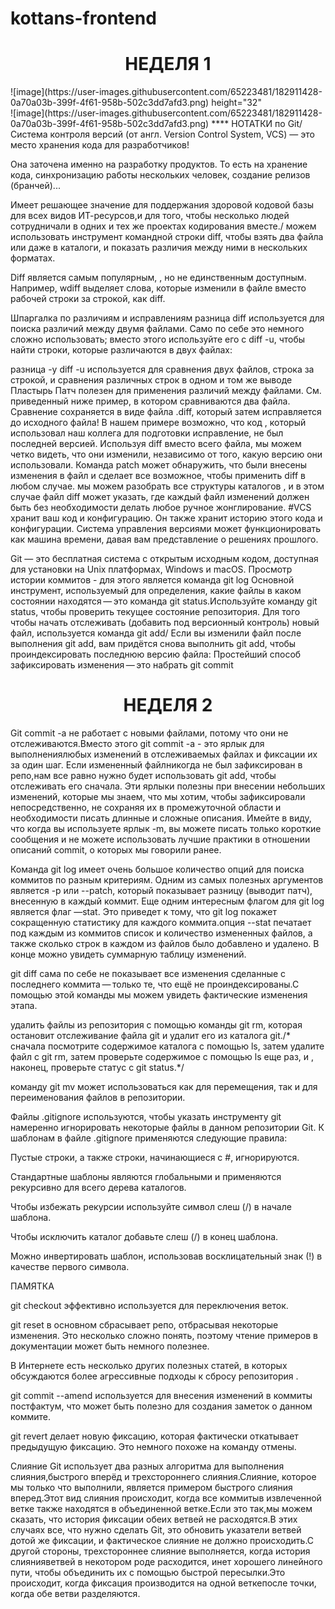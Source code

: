 # kottans-frontend 

<h1 align="center">НЕДЕЛЯ 1</h1> 
<div> ![image](https://user-images.githubusercontent.com/65223481/182911428-0a70a03b-399f-4f61-958b-502c3dd7afd3.png) height="32"</div>
![image](https://user-images.githubusercontent.com/65223481/182911428-0a70a03b-399f-4f61-958b-502c3dd7afd3.png)
****
НОТАТКИ по Git/
Система контроля версий (от англ. Version Control System, VCS) — это место хранения кода  для разработчиков!

Она заточена именно на разработку продуктов. То есть на хранение кода, синхронизацию работы нескольких человек, создание релизов (бранчей)...

Имеет решающее значение для поддержания здоровой кодовой базы для всех видов ИТ-ресурсов,и для того, чтобы несколько людей сотрудничали в одних и тех же проектах кодирования вместе./
можем использовать инструмент командной строки diff, чтобы взять два файла или даже в каталоги, и показать различия между ними в нескольких форматах. 

Diff является самым популярным, , но не единственным доступным. Например, wdiff выделяет слова, которые изменили в файле вместо рабочей строки за строкой, как diff.

Шпаргалка по различиям и исправлениям
разница
diff используется для поиска различий между двумя файлами. Само по себе это немного сложно использовать; вместо этого используйте его с diff -u, чтобы найти строки, которые различаются в двух файлах:

разница -у
diff -u используется для сравнения двух файлов, строка за строкой, и сравнения различных строк в одном и том же выводе
Пластырь
Патч полезен для применения различий между файлами. См. приведенный ниже пример, в котором сравниваются два файла. Сравнение сохраняется в виде файла .diff, который затем исправляется до исходного файла!
В нашем примере возможно, что код , который использовал наш коллега для подготовки исправление, не был последней версией. Используя diff вместо всего файла, мы можем четко видеть, что они изменили, независимо от того, какую версию они использовали. Команда patch может обнаружить, что были внесены изменения в файл и сделает все возможное, чтобы применить diff в любом случае.
мы можем разобрать все структуры каталогов , и в этом случае файл diff может указать, где каждый файл изменений должен быть без необходимости делать любое ручное жонглирование.
#VCS хранит ваш код и конфигурацию. Он также хранит историю этого кода и конфигурации. Система управления версиями может функционировать как машина времени, давая вам представление о решениях прошлого. 

Git — это бесплатная система с открытым исходным кодом, доступная для установки на Unix платформах, Windows и macOS. 
Просмотр истории коммитов  -  для этого является команда git log
Основной инструмент, используемый для определения, какие файлы в каком состоянии находятся — это команда git status.Используйте команду git status, чтобы проверить текущее состояние репозитория.
Для того чтобы начать отслеживать (добавить под версионный контроль) новый файл, используется команда git add/ Если вы изменили файл после выполнения git add, вам придётся снова выполнить git add, чтобы проиндексировать последнюю версию файла:
Простейший способ зафиксировать изменения — это набрать git commit


<h1 align="center">НЕДЕЛЯ 2</h1> 

Git commit -a не работает с новыми файлами, потому что они не отслеживаются.Вместо этого git commit -a - это ярлык для выполнениялюбых изменений в отслеживаемых файлах и фиксации их за один шаг.
Если измененный файлникогда не был зафиксирован в репо,нам все равно нужно будет использовать git add, чтобы отслеживать его сначала. Эти ярлыки полезны при внесении небольших изменений, которые мы знаем, что мы хотим, чтобы зафиксировали непосредственно, не сохраняя их в промежуточной области и необходимости писать длинные и сложные описания. Имейте в виду, что когда вы используете ярлык -m, вы можете писать только короткие сообщения и не можете использовать лучшие практики в отношении описаний commit, о которых мы говорили ранее.

Команда git log имеет очень большое количество опций для поиска коммитов по разным критериям. Одним из самых полезных аргументов является -p или --patch, который показывает разницу (выводит патч), внесенную в каждый коммит. Еще одним интересным флагом для git log является флаг —stat. Это приведет к тому, что git log покажет  сокращенную статистику для каждого коммита.опция --stat печатает под каждым из коммитов список и количество измененных файлов, а также сколько строк в каждом из файлов было добавлено и удалено. В конце можно увидеть суммарную таблицу изменений.

git diff сама по себе не показывает все изменения сделанные с последнего коммита — только те, что ещё не проиндексированы.С помощью этой команды мы можем увидеть фактические изменения этапа.

удалить файлы из репозитория с помощью команды git rm, которая остановит отслеживание файла git и удалит его из каталога git./* сначала посмотрите содержимое каталога с помощью ls, затем удалите файл с git rm, затем проверьте содержимое с помощью ls еще раз, и , наконец, проверьте статус с git status.*/

команду git mv может использоваться как для перемещения, так и для переименования файлов в репозитории.

Файлы .gitignore используются, чтобы указать инструменту git намеренно игнорировать некоторые файлы в данном репозитории Git. 
К шаблонам в файле .gitignore применяются следующие правила:

Пустые строки, а также строки, начинающиеся с #, игнорируются.

Стандартные шаблоны являются глобальными и применяются рекурсивно для всего дерева каталогов.

Чтобы избежать рекурсии используйте символ слеш (/) в начале шаблона.

Чтобы исключить каталог добавьте слеш (/) в конец шаблона.

Можно инвертировать шаблон, использовав восклицательный знак (!) в качестве первого символа.

ПАМЯТКА

git checkout эффективно используется для переключения веток.

git reset в основном сбрасывает репо, отбрасывая некоторые изменения. Это несколько сложно понять, поэтому чтение примеров в документации может быть немного полезнее.

В Интернете есть несколько других полезных статей, в которых обсуждаются более агрессивные подходы к сбросу репозитория .

git commit --amend используется для внесения изменений в коммиты постфактум, что может быть полезно для создания заметок о данном коммите.

git revert делает новую фиксацию, которая фактически откатывает предыдущую фиксацию. Это немного похоже на команду отмены.


Слияние
Git использует два разных алгоритма для выполнения слияния,быстрого вперёд и трехстороннего слияния.Слияние, которое мы только что выполнили, является примером быстрого слияния вперед.Этот вид слияния происходит, когда все коммитыв извлеченной ветке также находятся в объединенной ветке.Если это так,мы можем сказать, что история фиксации обеих ветвей не расходятся.В этих случаях все, что нужно сделать Git, это обновить указатели ветвей дотой же фиксации, и фактическое слияние не должно происходить.С другой стороны, трехстороннее слияние выполняется, когда история слиянияветвей в некотором роде расходится, инет хорошего линейного пути, чтобы объединить их с помощью быстрой пересылки.Это происходит, когда фиксация производится на одной веткепосле точки, когда обе ветви разделяются.
